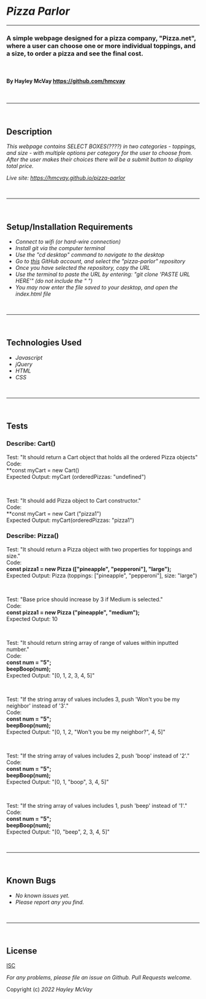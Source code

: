 # _Pizza Parlor_

***

### A simple webpage designed for a pizza company, "Pizza.net", where a user can choose one or more individual toppings, and a size, to order a pizza and see the final cost.

<br>

#### By Hayley McVay <https://github.com/hmcvay>

<br>

***
<br>

## Description

_This webpage contains SELECT BOXES(????) in two categories - toppings, and size - with multiple options per category for the user to choose from. After the user makes their choices there will be a submit button to display total price._

_Live site: <https://hmcvay.github.io/pizza-parlor>_

<br>

***

<br>

## Setup/Installation Requirements

- _Connect to wifi (or hard-wire connection)_
- _Install git via the computer terminal_
- _Use the "cd desktop" command to navigate to the desktop_
- _Go to [this](https://github.com/hmcvay) GitHub account, and select the "pizza-parlor" repository_
- _Once you have selected the repository, copy the URL_
- _Use the terminal to paste the URL by entering: "git clone 'PASTE URL HERE'" (do not include the " ")_
- _You may now enter the file saved to your desktop, and open the index.html file_

<br>

***

<br>

## Technologies Used

- _Javascript_
- _jQuery_
- _HTML_
- _CSS_

<br>

***

<br>

## Tests

### Describe: Cart()

Test: "It should return a Cart object that holds all the ordered Pizza objects"
<br>Code:
<br>**const myCart = new Cart()
<br>Expected Output: myCart (orderedPizzas: "undefined")

<br>

Test: "It should add Pizza object to Cart constructor."
<br>Code:
<br>**const myCart = new Cart ("pizza1")
<br>Expected Output: myCart(orderedPizzas: "pizza1")

### Describe: Pizza()

Test: "It should return a Pizza object with two properties for toppings and size."
<br>Code:
<br>**const pizza1 = new Pizza (["pineapple", "pepperoni"], "large");**
<br>Expected Output: Pizza (toppings: ["pineapple", "pepperoni"], size: "large")

<br>

Test: "Base price should increase by 3 if Medium is selected."
<br>Code:
<br>**const pizza1 = new Pizza ("pineapple", "medium");**
<br>Expected Output: 10

<br>

Test: "It should return string array of range of values within inputted number."
<br>Code:
<br>**const num = "5";**
<br>**beepBoop(num);**
<br>Expected Output: "[0, 1, 2, 3, 4, 5]"

<br>

Test: "If the string array of values includes 3, push 'Won't you be my neighbor' instead of '3'."
<br>Code:
<br>**const num = "5";**
<br>**beepBoop(num);**
<br>Expected Output: "[0, 1, 2, "Won't you be my neighbor?", 4, 5]"

<br>

Test: "If the string array of values includes 2, push 'boop' instead of '2'."
<br>Code:
<br>**const num = "5";**
<br>**beepBoop(num);**
<br>Expected Output: "[0, 1, "boop", 3, 4, 5]"

<br>

Test: "If the string array of values includes 1, push 'beep' instead of '1'."
<br>Code:
<br>**const num = "5";**
<br>**beepBoop(num);**
<br>Expected Output: "[0, "beep", 2, 3, 4, 5]"

<br>

***

<br>

## Known Bugs

- _No known issues yet._
- _Please report any you find._

<br>

***

<br>

## License

[ISC](https://choosealicense.com/licenses/isc)

_For any problems, please file an issue on Github. Pull Requests welcome._

Copyright (c) _2022_ _Hayley McVay_